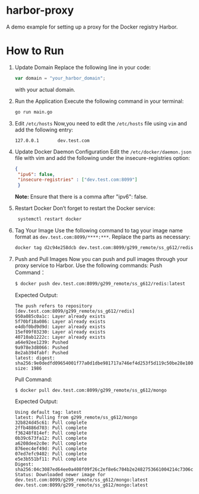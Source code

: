 # harbor-proxy
A demo example for setting up a proxy for the Docker registry Harbor.

# How to Run
1. Update Domain
    Replace the following line in your code:
    ```go
    var domain = "your_harbor_domain";
    ```
    with your actual domain.
2. Run the Application
   Execute the following command in your terminal:
    ```sh
    go run main.go
    ```
3. Edit `/etc/hosts`
   Now,you need to edit the `/etc/hosts` file using `vim` and add the following entry:
    ```
    127.0.0.1       dev.test.com
    ```
4. Update Docker Daemon Configuration
   Edit the `/etc/docker/daemon.json` file with vim and add the following under the insecure-registries option:
   ```json
   {
    "ipv6": false,
    "insecure-registries" : ["dev.test.com:8099"]
    }
   ```
   **Note:** Ensure that there is a comma after "ipv6": false.
5. Restart Docker
   Don’t forget to restart the Docker service:
   ```sh
    systemctl restart docker
   ```
6. Tag Your Image
   Use the following command to tag your image name format as `dev.test.com:8099/****:***`. Replace the parts as necessary:
   ```sh
   docker tag d2c94e258dcb dev.test.com:8099/g299_remote/ss_g612/redis:latest
   ```
7. Push and Pull Images
   Now you can push and pull images through your proxy service to Harbor. Use the following commands:
   Push Command：
    ```sh
    $ docker push dev.test.com:8099/g299_remote/ss_g612/redis:latest
    ```
    Expected Output:
    ```shell
    The push refers to repository [dev.test.com:8099/g299_remote/ss_g612/redis]
    950a085c0a1c: Layer already exists 
    5f70bf18a086: Layer already exists 
    e4dbf0bd9d9d: Layer already exists 
    15ef09f03230: Layer already exists 
    40710ab1222c: Layer already exists 
    a64e92ee1239: Pushed 
    9a978e3d8066: Pushed 
    8e2ab394fabf: Pushed 
    latest: digest: sha256:9e0dedfd09654001f77a0d1dbe981717a746ef4d253f5d119c50be28e100337f size: 1986
    ```
    Pull Command:
    ```shell
    $ docker pull dev.test.com:8099/g299_remote/ss_g612/mongo 
    ```
    Expected Output:
    
    ```shell
    Using default tag: latest
    latest: Pulling from g299_remote/ss_g612/mongo
    32b824d45c61: Pull complete 
    2ffb4886d703: Pull complete 
    f36248f814ef: Pull complete 
    0b39c673fa12: Pull complete 
    a6208dee2c0e: Pull complete 
    876eec4ef49d: Pull complete 
    07ed7efc9402: Pull complete 
    e5e3b551bf11: Pull complete 
    Digest: sha256:04c3087ed64ee0a408f09f26c2ef8e6c704b2e2482753661004214c7306ccc68
    Status: Downloaded newer image for dev.test.com:8099/g299_remote/ss_g612/mongo:latest
    dev.test.com:8099/g299_remote/ss_g612/mongo:latest
    ```


